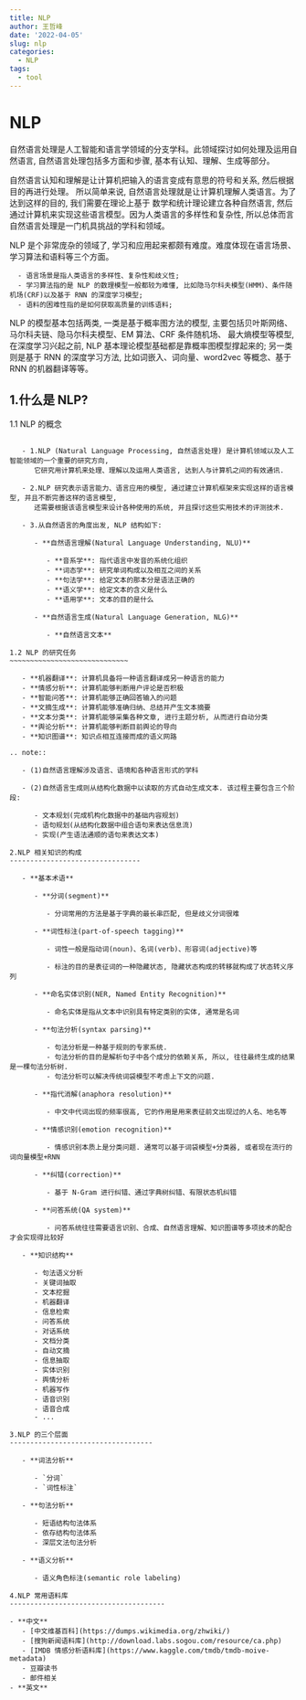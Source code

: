 ```yaml
---
title: NLP
author: 王哲峰
date: '2022-04-05'
slug: nlp
categories:
  - NLP
tags:
  - tool
---
```


NLP
===============================

   自然语言处理是人工智能和语言学领域的分支学科。此领域探讨如何处理及运用自然语言, 
   自然语言处理包括多方面和步骤, 基本有认知、理解、生成等部分。

   自然语言认知和理解是让计算机把输入的语言变成有意思的符号和关系, 然后根据目的再进行处理。
   所以简单来说, 自然语言处理就是让计算机理解人类语言。为了达到这样的目的, 我们需要在理论上基于
   数学和统计理论建立各种自然语言, 然后通过计算机来实现这些语言模型。因为人类语言的多样性和复杂性, 
   所以总体而言自然语言处理是一门机具挑战的学科和领域。

   NLP 是个非常庞杂的领域了, 学习和应用起来都颇有难度。难度体现在语言场景、学习算法和语料等三个方面。
      
      - 语言场景是指人类语言的多样性、复杂性和歧义性; 
      - 学习算法指的是 NLP 的数理模型一般都较为难懂, 比如隐马尔科夫模型(HMM)、条件随机场(CRF)以及基于 RNN 的深度学习模型; 
      - 语料的困难性指的是如何获取高质量的训练语料; 

   NLP 的模型基本包括两类, 一类是基于概率图方法的模型, 主要包括贝叶斯网络、马尔科夫链、隐马尔科夫模型、EM 算法、CRF 条件随机场、
   最大熵模型等模型, 在深度学习兴起之前, NLP 基本理论模型基础都是靠概率图模型撑起来的; 另一类则是基于 RNN 的深度学习方法, 
   比如词嵌入、词向量、word2vec 等概念、基于 RNN 的机器翻译等等。

1.什么是 NLP?
-------------------------------

1.1 NLP 的概念
~~~~~~~~~~~~~~~~~~~~~~~~~~~~~~~

   - 1.NLP (Natural Language Processing, 自然语言处理) 是计算机领域以及人工智能领域的一个重要的研究方向,
      它研究用计算机来处理、理解以及运用人类语言, 达到人与计算机之间的有效通讯.

   - 2.NLP 研究表示语言能力、语言应用的模型, 通过建立计算机框架来实现这样的语言模型, 并且不断完善这样的语言模型,
      还需要根据该语言模型来设计各种使用的系统, 并且探讨这些实用技术的评测技术.

   - 3.从自然语言的角度出发, NLP 结构如下: 

      - **自然语言理解(Natural Language Understanding, NLU)**

         - **音系学**: 指代语言中发音的系统化组织
         - **词态学**: 研究单词构成以及相互之间的关系
         - **句法学**: 给定文本的那本分是语法正确的
         - **语义学**: 给定文本的含义是什么
         - **语用学**: 文本的目的是什么

      - **自然语言生成(Natural Language Generation, NLG)**
      
         - **自然语言文本**

1.2 NLP 的研究任务
~~~~~~~~~~~~~~~~~~~~~~~~~~~~~

   - **机器翻译**: 计算机具备将一种语言翻译成另一种语言的能力
   - **情感分析**: 计算机能够判断用户评论是否积极
   - **智能问答**: 计算机能够正确回答输入的问题
   - **文摘生成**: 计算机能够准确归纳、总结并产生文本摘要
   - **文本分类**: 计算机能够采集各种文章, 进行主题分析, 从而进行自动分类
   - **舆论分析**: 计算机能够判断目前舆论的导向
   - **知识图谱**: 知识点相互连接而成的语义网路

.. note:: 

   - (1)自然语言理解涉及语言、语境和各种语言形式的学科

   - (2)自然语言生成则从结构化数据中以读取的方式自动生成文本. 该过程主要包含三个阶段: 
      
      - 文本规划(完成机构化数据中的基础内容规划)
      - 语句规划(从结构化数据中组合语句来表达信息流)
      - 实现(产生语法通顺的语句来表达文本)

2.NLP 相关知识的构成
--------------------------------

   - **基本术语**

      - **分词(segment)**

         - 分词常用的方法是基于字典的最长串匹配, 但是歧义分词很难

      - **词性标注(part-of-speech tagging)**

         - 词性一般是指动词(noun)、名词(verb)、形容词(adjective)等

         - 标注的目的是表征词的一种隐藏状态, 隐藏状态构成的转移就构成了状态转义序列

      - **命名实体识别(NER, Named Entity Recognition)**

         - 命名实体是指从文本中识别具有特定类别的实体, 通常是名词

      - **句法分析(syntax parsing)**

         - 句法分析是一种基于规则的专家系统. 
         - 句法分析的目的是解析句子中各个成分的依赖关系, 所以, 往往最终生成的结果是一棵句法分析树. 
         - 句法分析可以解决传统词袋模型不考虑上下文的问题.

      - **指代消解(anaphora resolution)**

         - 中文中代词出现的频率很高, 它的作用是用来表征前文出现过的人名、地名等

      - **情感识别(emotion recognition)**

         - 情感识别本质上是分类问题. 通常可以基于词袋模型+分类器, 或者现在流行的词向量模型+RNN

      - **纠错(correction)**

         - 基于 N-Gram 进行纠错、通过字典树纠错、有限状态机纠错

      - **问答系统(QA system)**

         - 问答系统往往需要语言识别、合成、自然语言理解、知识图谱等多项技术的配合才会实现得比较好

   - **知识结构**

      - 句法语义分析
      - 关键词抽取
      - 文本挖掘
      - 机器翻译
      - 信息检索
      - 问答系统
      - 对话系统
      - 文档分类
      - 自动文摘
      - 信息抽取
      - 实体识别
      - 舆情分析
      - 机器写作
      - 语音识别
      - 语音合成
      - ...

3.NLP 的三个层面
-----------------------------------

   - **词法分析**

      - `分词`
      - `词性标注`

   - **句法分析**

      - 短语结构句法体系
      - 依存结构句法体系
      - 深层文法句法分析

   - **语义分析**

      - 语义角色标注(semantic role labeling)

4.NLP 常用语料库
--------------------------------------

- **中文**
   - [中文维基百科](https://dumps.wikimedia.org/zhwiki/) 
   - [搜狗新闻语料库](http://download.labs.sogou.com/resource/ca.php) 
   - [IMDB 情感分析语料库](https://www.kaggle.com/tmdb/tmdb-moive-metadata) 
   - 豆瓣读书
   - 邮件相关
- **英文**
